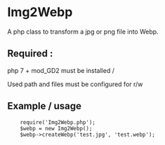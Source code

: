 # Img2Webp
    
A php class to transform a jpg or png file into Webp.

## Required : 

php 7 + mod_GD2 must be installed / 

Used path and files must be configured for r/w

## Example / usage

        require('Img2Webp.php');
        $webp = new Img2Webp();
        $webp->createWebp('test.jpg', 'test.webp');